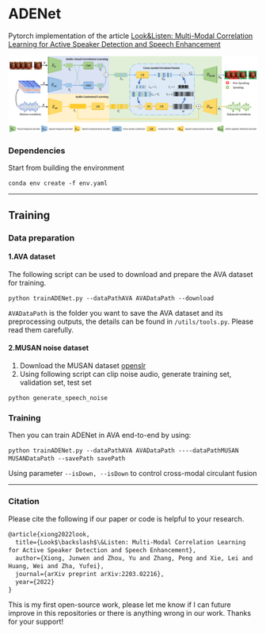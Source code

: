 # ADENet
Pytorch implementation of the article [Look&Listen: Multi-Modal Correlation Learning for Active Speaker Detection and Speech Enhancement](https://arxiv.org/abs/2203.02216)

![ADENet.png](utils/ADENet.png)


### Dependencies

Start from building the environment
```
conda env create -f env.yaml
```

***

## Training 
### Data preparation
#### 1.AVA dataset
The following script can be used to download and prepare the AVA dataset for training.

```
python trainADENet.py --dataPathAVA AVADataPath --download 
```

`AVADataPath` is the folder you want to save the AVA dataset and its preprocessing outputs, the details can be found in `/utils/tools.py`. Please read them carefully.

#### 2.MUSAN noise dataset
1. Download the MUSAN dataset [openslr](https://www.openslr.org/17/)
2. Using following script can clip noise audio, generate training set, validation set, test set
```
python generate_speech_noise 
```

### Training

Then you can train ADENet in AVA end-to-end by using:
```
python trainADENet.py --dataPathAVA AVADataPath ----dataPathMUSAN MUSANDataPath --savePath savePath
```

Using parameter `--isDown, --isDown` to control  cross-modal circulant fusion
***

### Citation

Please cite the following if our paper or code is helpful to your research.
```
@article{xiong2022look,
  title={Look$\backslash$\&Listen: Multi-Modal Correlation Learning for Active Speaker Detection and Speech Enhancement},
  author={Xiong, Junwen and Zhou, Yu and Zhang, Peng and Xie, Lei and Huang, Wei and Zha, Yufei},
  journal={arXiv preprint arXiv:2203.02216},
  year={2022}
}
```

This is my first open-source work, please let me know if I can future improve in this repositories or there is anything wrong in our work. Thanks for your support!

